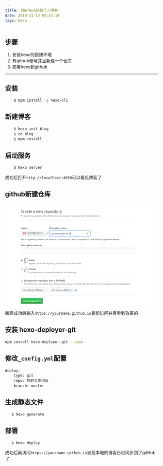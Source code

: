 ```yaml
---
title: 利用hexo搭建个人博客
date: 2018-11-13 09:53:14
tags: hexo
---
```

## 步骤
1. 安装hexo的搭建环境
2. 有github帐号并且新建一个仓库
3. 部署hexo到github 
-------
## 安装
```bash
    $ npm install -g hexo-cli
```
## 新建博客
```bash
    $ hexo init blog
    $ cd blog
    $ npm install
```
## 启动服务
```bash
    $ hexo server
```
成功后打开`http://localhost:4000`可以看见博客了
## github新建仓库
![](../img/buildBlog_1.png)
新建成功后输入`https://yourname.github.io`是能访问并且看到效果的
## 安装 hexo-deployer-git
```bash
npm install hexo-deployer-git --save
```
## 修改`_config.yml`配置
```bash
deploy:
    type: git
    repo: 你的仓库地址
    branch: master
```
## 生成静态文件
```bash
   $ hexo generate
```
## 部署
```bash
   $ hexo deploy
```
成功后再访问`https://yourname.github.io`发现本地的博客已经同步到了gitHub了


    

